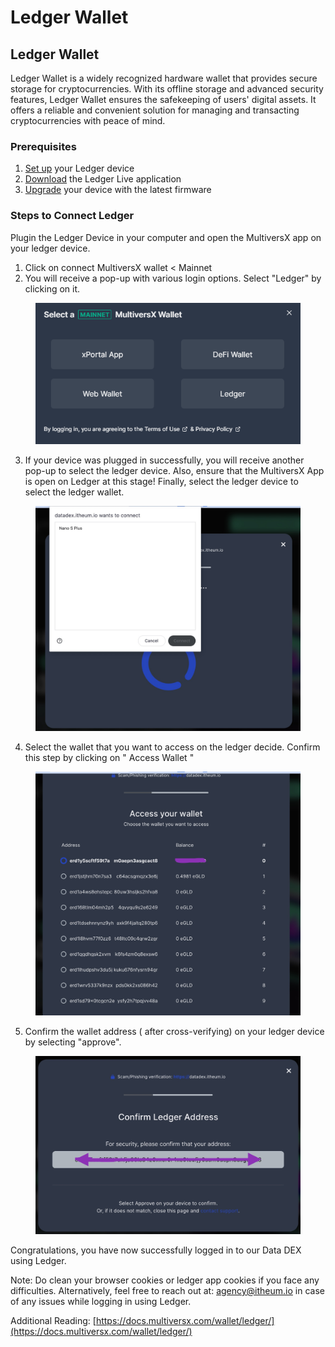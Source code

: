 # Ledger Wallet

## Ledger Wallet

Ledger Wallet is a widely recognized hardware wallet that provides secure storage for cryptocurrencies. With its offline storage and advanced security features, Ledger Wallet ensures the safekeeping of users' digital assets. It offers a reliable and convenient solution for managing and transacting cryptocurrencies with peace of mind.

### Prerequisites

1. [Set up](https://support.ledger.com/hc/en-us/articles/360000613793) your Ledger device
2. [Download](https://www.ledger.com/ledger-live/download) the Ledger Live application
3. [Upgrade](https://support.ledger.com/hc/en-us/articles/360002731113) your device with the latest firmware‌

### S**teps to Connect Ledger**

Plugin the Ledger Device in your computer and open the MultiversX app on your ledger device.

1. &#x20;Click on connect MultiversX wallet < Mainnet
2. You will receive a pop-up with various login options. Select "Ledger" by clicking on it.

<figure><img src="../../.gitbook/assets/image (29).png" alt=""><figcaption></figcaption></figure>

3. If your device was plugged in successfully, you will receive another pop-up to select the ledger device. Also, ensure that the MultiversX App is open on Ledger at this stage! Finally, select the ledger device to select the ledger wallet.

<figure><img src="../../.gitbook/assets/Guide 1.jpg" alt=""><figcaption></figcaption></figure>

4. Select the wallet that you want to access on the ledger decide. Confirm this step by clicking on " Access Wallet "

<figure><img src="../../.gitbook/assets/image (52).png" alt=""><figcaption></figcaption></figure>

5. Confirm the wallet address ( after cross-verifying) on your ledger device by selecting "approve".

<figure><img src="../../.gitbook/assets/image (59).png" alt=""><figcaption></figcaption></figure>

Congratulations, you have now successfully logged in to our Data DEX using Ledger.

Note: Do clean your browser cookies or ledger app cookies if you face any difficulties. Alternatively, feel free to reach out at: [agency@itheum.io](mailto:agency@itheum.io) in case of any issues while logging in using Ledger.

Additional Reading: [https://docs.multiversx.com/wallet/ledger/](https://docs.multiversx.com/wallet/ledger/)
